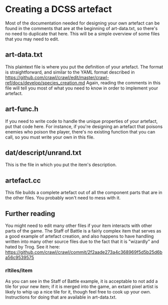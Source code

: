 # Creating a DCSS artefact

Most of the documentation needed for designing your own artefact can be found in
the comments that are at the beginning of art-data.txt, so there's no need to
duplicate that here. This will be a simple overview of some files that you may
need to edit.

## art-data.txt

This plaintext file is where you put the definition of your artefact. The format
is straightforward, and similar to the YAML format described in
https://github.com/crawl/crawl/edit/master/crawl-ref/docs/develop/species_creation.md
Again, reading the comments in this file will tell you most of what you need to
know in order to implement your artefact.

## art-func.h

If you need to write code to handle the unique properties of your artefact, put
that code here. For instance, if you're designing an artefact that poisons
enemies who poison the player, there's no existing function that you can call,
so you must write your own in this file.

## dat/descript/unrand.txt

This is the file in which you put the item's description.

## artefact.cc

This file builds a complete artefact out of all the component parts that are in
the other files. You probably won't need to mess with it.

## Further reading

You might need to edit many other files if your item interacts with other parts
of the game. The Staff of Battle is a fairly complex item that serves as a good
example of artefact creation, and also happens to have handling written into
many other source files due to the fact that it is "wizardly" and hated by Trog.
See it here:
https://github.com/crawl/crawl/commit/2f2aade273a4c368969f5d5b25d6ba56c9539575

### rltiles/item

As you can see in the Staff of Battle example, it is acceptable to not add a
tile for your new item; if it is merged into the game, an extant pixel artist is
likely to whip up a nice tile for it, though feel free to cook up your own.
Instructions for doing that are available in art-data.txt.
